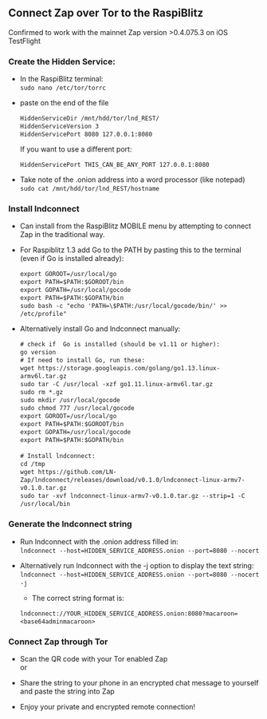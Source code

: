## Connect Zap over Tor to the RaspiBlitz
Confirmed to work with the mainnet Zap version >0.4.075.3 on iOS TestFlight

### Create the Hidden Service:
* In the RaspiBlitz terminal:  
`sudo nano /etc/tor/torrc`

* paste on the end of the file
    ```
    HiddenServiceDir /mnt/hdd/tor/lnd_REST/
    HiddenServiceVersion 3
    HiddenServicePort 8080 127.0.0.1:8080
    ```
    If you want to use a different port:
    ```
    HiddenServicePort THIS_CAN_BE_ANY_PORT 127.0.0.1:8080
    ```
* Take note of the .onion address into a word processor (like notepad)  
`sudo cat /mnt/hdd/tor/lnd_REST/hostname`

### Install lndconnect 

* Can install from the RaspiBlitz MOBILE menu by attempting to connect Zap in the traditional way.

* For Raspiblitz 1.3 add Go to the PATH by pasting this to the terminal (even if Go is installed already):
    ```
    export GOROOT=/usr/local/go
    export PATH=$PATH:$GOROOT/bin
    export GOPATH=/usr/local/gocode
    export PATH=$PATH:$GOPATH/bin
    sudo bash -c "echo 'PATH=\$PATH:/usr/local/gocode/bin/' >> /etc/profile"
    ```

* Alternatively install Go and lndconnect manually:
    ```
    # check if  Go is installed (should be v1.11 or higher):  
    go version 
    # If need to install Go, run these:
    wget https://storage.googleapis.com/golang/go1.13.linux-armv6l.tar.gz
    sudo tar -C /usr/local -xzf go1.11.linux-armv6l.tar.gz
    sudo rm *.gz
    sudo mkdir /usr/local/gocode
    sudo chmod 777 /usr/local/gocode
    export GOROOT=/usr/local/go
    export PATH=$PATH:$GOROOT/bin
    export GOPATH=/usr/local/gocode
    export PATH=$PATH:$GOPATH/bin

    # Install lndconnect:
    cd /tmp
    wget https://github.com/LN-Zap/lndconnect/releases/download/v0.1.0/lndconnect-linux-armv7-v0.1.0.tar.gz
    sudo tar -xvf lndconnect-linux-armv7-v0.1.0.tar.gz --strip=1 -C /usr/local/bin
    ```

### Generate the lndconnect string
* Run lndconnect with the .onion address filled in:  
`lndconnect --host=HIDDEN_SERVICE_ADDRESS.onion --port=8080 --nocert`

* Alternatively run lndconnect with the -j option to display the text string:  
`lndconnect --host=HIDDEN_SERVICE_ADDRESS.onion --port=8080 --nocert -j`

    * The correct string format is:
    ```
    lndconnect://YOUR_HIDDEN_SERVICE_ADDRESS.onion:8080?macaroon=<base64adminmacaroon>
    ```

### Connect Zap through Tor
* Scan the QR code with your Tor enabled Zap  
    or
* Share the string to your phone in an encrypted chat message to yourself and paste the string into Zap 

* Enjoy your private and encrypted remote connection!

<p align="center">
<img src="images/zap_on_tor.jpg" alt="drawing" width="350/>
</p>